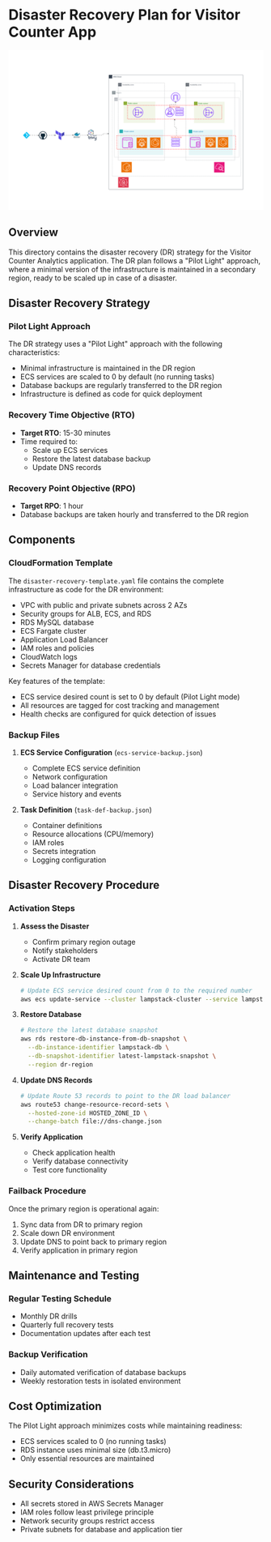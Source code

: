 # Disaster Recovery Plan for Visitor Counter App

![Architecture Diagram](lampstack-ecs.png)

## Overview

This directory contains the disaster recovery (DR) strategy for the Visitor Counter Analytics application. The DR plan follows a "Pilot Light" approach, where a minimal version of the infrastructure is maintained in a secondary region, ready to be scaled up in case of a disaster.

## Disaster Recovery Strategy

### Pilot Light Approach

The DR strategy uses a "Pilot Light" approach with the following characteristics:
- Minimal infrastructure is maintained in the DR region
- ECS services are scaled to 0 by default (no running tasks)
- Database backups are regularly transferred to the DR region
- Infrastructure is defined as code for quick deployment

### Recovery Time Objective (RTO)

- **Target RTO**: 15-30 minutes
- Time required to:
  - Scale up ECS services
  - Restore the latest database backup
  - Update DNS records

### Recovery Point Objective (RPO)

- **Target RPO**: 1 hour
- Database backups are taken hourly and transferred to the DR region

## Components

### CloudFormation Template

The `disaster-recovery-template.yaml` file contains the complete infrastructure as code for the DR environment:

- VPC with public and private subnets across 2 AZs
- Security groups for ALB, ECS, and RDS
- RDS MySQL database
- ECS Fargate cluster
- Application Load Balancer
- IAM roles and policies
- CloudWatch logs
- Secrets Manager for database credentials

Key features of the template:
- ECS service desired count is set to 0 by default (Pilot Light mode)
- All resources are tagged for cost tracking and management
- Health checks are configured for quick detection of issues

### Backup Files

1. **ECS Service Configuration** (`ecs-service-backup.json`)
   - Complete ECS service definition
   - Network configuration
   - Load balancer integration
   - Service history and events

2. **Task Definition** (`task-def-backup.json`)
   - Container definitions
   - Resource allocations (CPU/memory)
   - IAM roles
   - Secrets integration
   - Logging configuration

## Disaster Recovery Procedure

### Activation Steps

1. **Assess the Disaster**
   - Confirm primary region outage
   - Notify stakeholders
   - Activate DR team

2. **Scale Up Infrastructure**
   ```bash
   # Update ECS service desired count from 0 to the required number
   aws ecs update-service --cluster lampstack-cluster --service lampstack-service --desired-count 2 --region dr-region
   ```

3. **Restore Database**
   ```bash
   # Restore the latest database snapshot
   aws rds restore-db-instance-from-db-snapshot \
     --db-instance-identifier lampstack-db \
     --db-snapshot-identifier latest-lampstack-snapshot \
     --region dr-region
   ```

4. **Update DNS Records**
   ```bash
   # Update Route 53 records to point to the DR load balancer
   aws route53 change-resource-record-sets \
     --hosted-zone-id HOSTED_ZONE_ID \
     --change-batch file://dns-change.json
   ```

5. **Verify Application**
   - Check application health
   - Verify database connectivity
   - Test core functionality

### Failback Procedure

Once the primary region is operational again:

1. Sync data from DR to primary region
2. Scale down DR environment
3. Update DNS to point back to primary region
4. Verify application in primary region

## Maintenance and Testing

### Regular Testing Schedule

- Monthly DR drills
- Quarterly full recovery tests
- Documentation updates after each test

### Backup Verification

- Daily automated verification of database backups
- Weekly restoration tests in isolated environment

## Cost Optimization

The Pilot Light approach minimizes costs while maintaining readiness:

- ECS services scaled to 0 (no running tasks)
- RDS instance uses minimal size (db.t3.micro)
- Only essential resources are maintained

## Security Considerations

- All secrets stored in AWS Secrets Manager
- IAM roles follow least privilege principle
- Network security groups restrict access
- Private subnets for database and application tier

